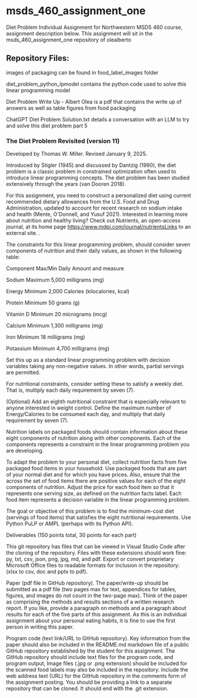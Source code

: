 # msds_460_assignment_one
Diet Problem Individual Assignment for Northwestern MSDS 460 course, assignment description below. This assignment will sit in the msds_460_assignment_one repository of olealberto

## Repository Files:
images of packaging can be found in food_label_images folder

diet_problem_python_lpmodel contains the python code used to solve this linear programming model

Diet Problem Write Up - Albert Olea is a pdf that contains the write up of answers as well as table figures from food packaging

ChatGPT Diet Problem Solution.txt details a conversation with an LLM to try and solve this diet problem part 5 




### The Diet Problem Revisited (version 11)

Developed by Thomas W. Miller. Revised January 9, 2025.

Introduced by Stigler (1945) and discussed by Dantzig (1990), the diet problem is a classic problem in constrained optimization often used to introduce linear programming concepts. The diet problem has been studied extensively through the years (van Dooren 2018).

For this assignment, you need to construct a personalized diet using current recommended dietary allowances from the U.S. Food and Drug Administration, updated to account for recent research on sodium intake and health (Mente, O'Donnell, and Yusuf 2021). Interested in learning more about nutrition and healthy living? Check out Nutrients, an open-access journal, at its home page https://www.mdpi.com/journal/nutrientsLinks to an external site. .

The constraints for this linear programming problem, should consider seven components of nutrition and their daily values, as shown in the following table:

Component Max/Min Daily Amount and measure

Sodium Maximum 5,000 milligrams (mg)

Energy Minimum 2,000 Calories (kilocalories, kcal)

Protein Minimum 50 grams (g)

Vitamin D Minimum 20 micrograms (mcg)

Calcium Minimum 1,300 milligrams (mg)

Iron Minimum 18 milligrams (mg)

Potassium Minimum 4,700 milligrams (mg)

Set this up as a standard linear programming problem with decision variables taking any non-negative values. In other words, partial servings are permitted.  

For nutritional constraints, consider setting these to satisfy a weekly diet. That is, multiply each daily requirement by seven (7).

(Optional) Add an eighth nutritional constraint that is especially relevant to anyone interested in weight control. Define the maximum number of Energy/Calories to be consumed each day, and multiply that daily requirement by seven (7).

Nutrition labels on packaged foods should contain information about these eight components of nutrition along with other components. Each of the components represents a constraint in the linear programming problem you are developing.

To adapt the problem to your personal diet, collect nutrition facts from five packaged food items in your household. Use packaged foods that are part of your normal diet and for which you have prices. Also, ensure that the across the set of food items there are positive values for each of the eight components of nutrition. Adjust the price for each food item so that it represents one serving size, as defined on the nutrition facts label. Each food item represents a decision variable in the linear programming problem.

The goal or objective of this problem is to find the minimum-cost diet (servings of food items) that satisfies the eight nutritional requirements. Use Python PuLP or AMPL (perhaps with its Python API). 

Deliverables (150 points total, 30 points for each part)

This git repository has files that can be viewed in Visual Studio Code after the cloning of the repository.  Files with these extensions should work fine:  py, txt, csv, json, png, jpg, md, and pdf.  Export or convert proprietary Microsoft Office files to readable formats for inclusion in the repository: (xlsx to csv, doc and pptx to pdf).

Paper (pdf file in GitHub repository). The paper/write-up should be submitted as a pdf file (two pages max for text, appendices for tables, figures, and images do not count in the two-page max). Think of the paper as comprising the methods and results sections of a written research report. If you like, provide a paragraph on methods and a paragraph about results for each of the five parts of this assignment. As this is an individual assignment about your personal eating habits, it is fine to use the first person in writing this paper. 

Program code (text link/URL to GitHub repository). Key information from the paper should also be included in the README.md markdown file of a public GitHub repository established by the student for this assignment. The GitHub repository should include text files for the program code, and program output, Image files (.jpg or .png extension) should be included for the scanned food labels may also be included in the repository. Include the web address text (URL) for the GitHub repository in the comments form of the assignment posting.  You should be providing a link to a separate repository that can be cloned. It should end with the .git extension.

